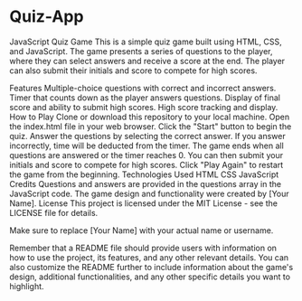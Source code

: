 # Quiz-App
JavaScript Quiz Game
This is a simple quiz game built using HTML, CSS, and JavaScript. The game presents a series of questions to the player, where they can select answers and receive a score at the end. The player can also submit their initials and score to compete for high scores.

Features
Multiple-choice questions with correct and incorrect answers.
Timer that counts down as the player answers questions.
Display of final score and ability to submit high scores.
High score tracking and display.
How to Play
Clone or download this repository to your local machine.
Open the index.html file in your web browser.
Click the "Start" button to begin the quiz.
Answer the questions by selecting the correct answer.
If you answer incorrectly, time will be deducted from the timer.
The game ends when all questions are answered or the timer reaches 0.
You can then submit your initials and score to compete for high scores.
Click "Play Again" to restart the game from the beginning.
Technologies Used
HTML
CSS
JavaScript
Credits
Questions and answers are provided in the questions array in the JavaScript code.
The game design and functionality were created by [Your Name].
License
This project is licensed under the MIT License - see the LICENSE file for details.

Make sure to replace [Your Name] with your actual name or username.

Remember that a README file should provide users with information on how to use the project, its features, and any other relevant details. You can also customize the README further to include information about the game's design, additional functionalities, and any other specific details you want to highlight.
